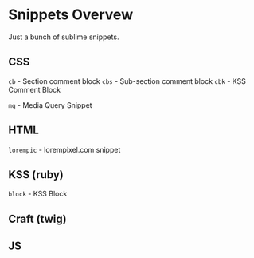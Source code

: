 # Snippets Overvew

Just a bunch of sublime snippets.

## CSS
`cb`  - Section comment block
`cbs` - Sub-section comment block
`cbk` - KSS Comment Block

`mq` - Media Query Snippet

## HTML

`lorempic` - lorempixel.com snippet

## KSS (ruby)

`block` - KSS Block

## Craft (twig)

## JS
